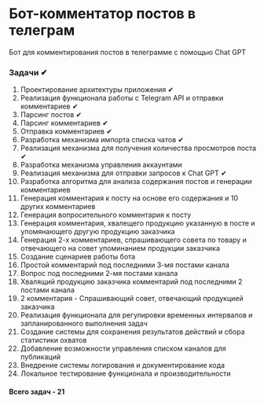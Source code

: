 # Бот-комментатор постов в телеграм
Бот для комментирования постов в телеграмме с помощью Chat GPT

### Задачи ✔
1. Проектирование архитектуры приложения ✔
2. Реализация функционала работы с Telegram API и отправки комментариев ✔
  1. Парсинг постов ✔
  2. Парсинг комментариев ✔
  3. Отправка комментариев ✔
3. Разработка механизма импорта списка чатов ✔
4. Реализация механизма для получения количества просмотров поста ✔
5. Разработка механизма управления аккаунтами
6. Реализация механизма для отправки запросов к Chat GPT ✔
7. Разработка алгоритма для анализа содержания постов и генерации комментариев
  1. Генерация комментария к посту на основе его содержания и 10 других комментариев
  2. Генерация вопросительного комментария к посту
  3. Генерация комментария, хвалещего продукцию указанную в посте и упомянающего другую продукцию заказчика
  4. Генерация 2-х комментариев, спрашивающего совета по товару и отвечающего на совет упоминанием продукции заказчика
8. Создание сценариев работы бота
  1. Простой комментарий под последними 3-мя постами канала
  2. Вопрос под последними 2-мя постами канала
  3. Хвалящий продукцию заказчика комментарий под последними 2 постами канала
  4. 2 комментария - Спрашивающий совет, отвечающий продукцией заказчика
9. Реализация функционала для регулировки временных интервалов и запланированного выполнения задач
10. Создание системы для сохранения результатов действий и сбора статистики охватов
11. Добавление возможности управления списком каналов для публикаций
12. Внедрение системы логирования и документирование кода
13. Локальное тестирование функционала и производительности

#### Всего задач - 21 

